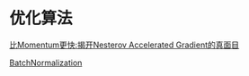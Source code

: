 # 优化算法
[比Momentum更快:揭开Nesterov Accelerated Gradient的真面目](https://zhuanlan.zhihu.com/p/22810533)

[BatchNormalization](https://blog.csdn.net/linmingan/article/details/50780761)
